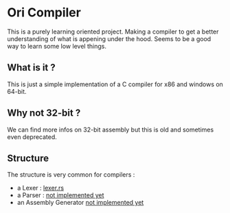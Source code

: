 # Ori Compiler

This is a purely learning oriented project. Making a compiler to get a better understanding of what is appening under the hood. Seems to be a good way to learn some low level things.

## What is it ?

This is just a simple implementation of a C compiler for x86 and windows on 64-bit.

## Why not 32-bit ?

We can find more infos on 32-bit assembly but this is old and sometimes even deprecated.

## Structure

The structure is very common for compilers :
- a Lexer : [lexer.rs](/src/lexer/mod.rs)
- a Parser : [not implemented yet]()
- an Assembly Generator [not implemented yet]()